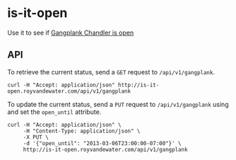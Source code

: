 is-it-open
==========


Use it to see if [Gangplank Chandler is
open](http://is-it-open.royvandewater.com)

API
---

To retrieve the current status, send a `GET` request to `/api/v1/gangplank`.

    curl -H "Accept: application/json" http://is-it-open.royvandewater.com/api/v1/gangplank


To update the current status, send a `PUT` request to `/api/v1/gangplank` using and set the `open_until` attribute.

    curl -H "Accept: application/json" \
         -H "Content-Type: application/json" \
         -X PUT \
         -d '{"open_until": "2013-03-06T23:00:00-07:00"}' \
         http://is-it-open.royvandewater.com/api/v1/gangplank

